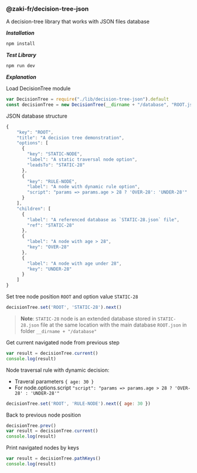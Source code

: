 ### @zaki-fr/decision-tree-json

A decision-tree library that works with JSON files database

***Installation***

```javascript
npm install
```

***Test Library***

```javascript
npm run dev
```

***Explanation***

Load DecisionTree module

```javascript
var DecisionTree = require("./lib/decision-tree-json").default
const decisionTree = new DecisionTree(__dirname + "/database", "ROOT.json")
```

JSON database structure
```javascript
{
    "key": "ROOT",
    "title": "A decision tree demonstration",
    "options": [
      {
        "key": "STATIC-NODE",
        "label": "A static traversal node option",
        "leadsTo": "STATIC-28"
      },
      {
        "key": "RULE-NODE",
        "label": "A node with dynamic rule option",
        "script": "params => params.age > 28 ? 'OVER-28': 'UNDER-28'"
      }
    ],
    "children": [
      {
        "label": "A referenced database as `STATIC-28.json` file",
        "ref": "STATIC-28"
      },
      {
        "label": "A node with age > 28",
        "key": "OVER-28"
      },
      {
        "label": "A node with age under 28",
        "key": "UNDER-28"
      }
    ]
}
```

Set tree node position `ROOT` and option value `STATIC-28`
```javascript
decisionTree.set('ROOT', 'STATIC-28').next()
```

> **Note**: `STATIC-28` node is an extended database stored in `STATIC-28.json` file at the same location with the main database `ROOT.json` in folder `__dirname + "/database"`

Get current navigated node from previous step
```javascript
var result = decisionTree.current()
console.log(result)
```

Node traversal rule with dynamic decision:
- Traveral parameters `{ age: 30 }` 
- For node.options.script `"script": "params => params.age > 28 ? 'OVER-28' : 'UNDER-28'"`

```javascript
decisionTree.set('ROOT', 'RULE-NODE').next({ age: 30 })
```

Back to previous node position
```javascript
decisionTree.prev()
var result = decisionTree.current()
console.log(result)
```

Print navigated nodes by keys
```javascript
var result = decisionTree.pathKeys()
console.log(result)
```
